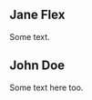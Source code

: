 <div class="split left">
<div class="centered">
    
<h2>Jane Flex</h2>
<p>Some text.</p>
</div>
</div>

<div class="split right">
<div class="centered">
    
<h2>John Doe</h2>
<p>Some text here too.</p>
</div>
</div>
